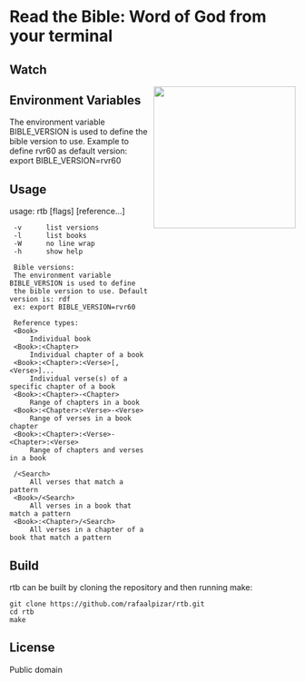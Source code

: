 # Read the Bible: Word of God from your terminal

## Watch
<a href="https://archive.org/details/new-world-order-bible-versions-full-movie" title="Why the King James Bible?"><img src="https://i.imgur.com/A9piMKc.png" width="250" align="right"></a>

## Environment Variables
The environment variable BIBLE_VERSION is used to define the bible version to use.
Example to define rvr60 as default version:
export BIBLE_VERSION=rvr60
<then run the program>

## Usage

   usage: rtb [flags] [reference...]

     -v      list versions
     -l      list books
     -W      no line wrap
     -h      show help

     Bible versions:
	 The environment variable BIBLE_VERSION is used to define
	 the bible version to use. Default version is: rdf
	 ex: export BIBLE_VERSION=rvr60

     Reference types:
	 <Book>
	     Individual book
	 <Book>:<Chapter>
	     Individual chapter of a book
	 <Book>:<Chapter>:<Verse>[,<Verse>]...
	     Individual verse(s) of a specific chapter of a book
	 <Book>:<Chapter>-<Chapter>
	     Range of chapters in a book
	 <Book>:<Chapter>:<Verse>-<Verse>
	     Range of verses in a book chapter
	 <Book>:<Chapter>:<Verse>-<Chapter>:<Verse>
	     Range of chapters and verses in a book

	 /<Search>
	     All verses that match a pattern
	 <Book>/<Search>
	     All verses in a book that match a pattern
	 <Book>:<Chapter>/<Search>
	     All verses in a chapter of a book that match a pattern


## Build

rtb can be built by cloning the repository and then running make:

    git clone https://github.com/rafaalpizar/rtb.git
    cd rtb
    make

## License
Public domain
